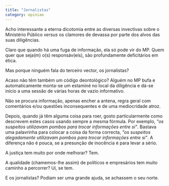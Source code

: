 ```yaml
---
title: "Jornalistas"
category: opiniao
---
```


Acho interessante a eterna dicotomia entre as diversas invectivas sobre o Ministério Público *versus* os clamores de devassa por parte dos alvos das suas diligências.

Claro que quando há uma fuga de informação, ela só pode vir do MP. Quem quer que seja(m) o(s) responsáv(eis), são profundamente deficitários em ética.

Mas porque ninguém fala do terceiro vector, os jornalistas?

Acaso não têm também um código deontológico? Alguém no MP bufa e automaticamente monta-se um estaminé no local da diligência e dá-se início a uma sessão de várias horas de vazio informativo.

Não se procura informação, apenas encher a antena, regra geral com comentários e/ou questões inconsequentes e de uma mediocridade atroz.

Depois, quando já têm alguma coisa para roer, gosto particularmente como descrevem estes casos usando sempre a mesma fórmula. Por exemplo, *"os suspeitos utilizavam pombos para trocar informações entre si"*. Bastava uma palavrinha para colocar a coisa da forma correcta, *"os suspeitos alegadamente utilizavam pombos para trocar informações entre si"*. A diferença não é pouca, se a presunção de inocência é para levar a sério.

A justiça tem muito por onde melhorar? Tem.

A qualidade (chamemos-lhe assim) de políticos e empresários tem muito caminho a percorrer? Ui, se tem.

E os jornalistas? Podiam ser uma grande ajuda, se achassem o seu norte.

